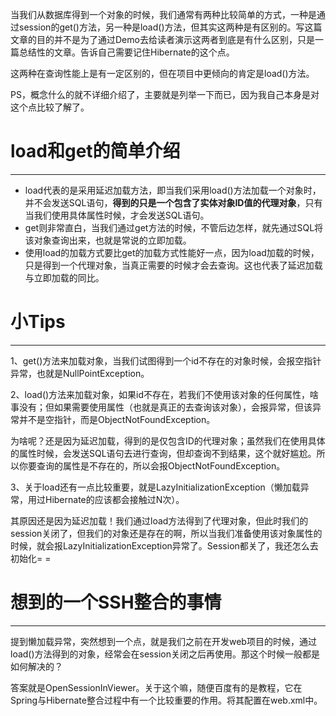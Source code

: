 当我们从数据库得到一个对象的时候，我们通常有两种比较简单的方式，一种是通过session的get()方法，另一种是load()方法，但其实这两种是有区别的。写这篇文章的目的并不是为了通过Demo去给读者演示这两者到底是有什么区别，只是一篇总结性的文章。告诉自己需要记住Hibernate的这个点。

这两种在查询性能上是有一定区别的，但在项目中更倾向的肯定是load()方法。

PS，概念什么的就不详细介绍了，主要就是列举一下而已，因为我自己本身是对这个点比较了解了。
<!--more-->

# load和get的简单介绍
---
- load代表的是采用延迟加载方法，即当我们采用load()方法加载一个对象时，并不会发送SQL语句，**得到的只是一个包含了实体对象ID值的代理对象**，只有当我们使用具体属性时候，才会发送SQL语句。
- get则非常直白，当我们通过get方法的时候，不管后边怎样，就先通过SQL将该对象查询出来，也就是常说的立即加载。
- 使用load的加载方式要比get的加载方式性能好一点，因为load加载的时候，只是得到一个代理对象，当真正需要的时候才会去查询。这也代表了延迟加载与立即加载的同比。

# 小Tips
---
1、get()方法来加载对象，当我们试图得到一个id不存在的对象时候，会报空指针异常，也就是NullPointException。

2、load()方法来加载对象，如果id不存在，若我们不使用该对象的任何属性，啥事没有；但如果需要使用属性（也就是真正的去查询该对象），会报异常，但该异常并不是空指针，而是ObjectNotFoundException。

为啥呢？还是因为延迟加载，得到的是仅包含ID的代理对象；虽然我们在使用具体的属性时候，会发送SQL语句去进行查询，但却查询不到结果，这个就好尴尬。所以你要查询的属性是不存在的，所以会报ObjectNotFoundException。

3、关于load还有一点比较重要，就是LazyInitializationException（懒加载异常，用过Hibernate的应该都会接触过N次）。

其原因还是因为延迟加载！我们通过load方法得到了代理对象，但此时我们的session关闭了，但我们的对象还是存在的啊，所以当我们准备使用该对象属性的时候，就会报LazyInitializationException异常了。Session都关了，我还怎么去初始化= =

# 想到的一个SSH整合的事情
---
提到懒加载异常，突然想到一个点，就是我们之前在开发web项目的时候，通过load()方法得到的对象，经常会在session关闭之后再使用。那这个时候一般都是如何解决的？

答案就是OpenSessionInViewer。关于这个嘛，随便百度有的是教程，它在Spring与Hibernate整合过程中有一个比较重要的作用。将其配置在web.xml中。
